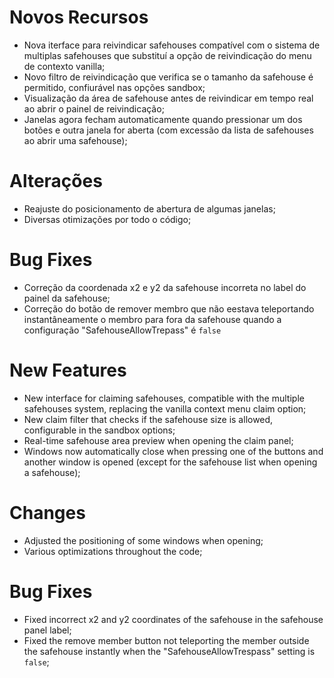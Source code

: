 # Novos Recursos
- Nova iterface para reivindicar safehouses compatível com o sistema de multiplas safehouses que substituí a opção de reivindicação do menu de contexto vanilla;
- Novo filtro de reivindicação que verifica se o tamanho da safehouse é permitido, confiurável nas opções sandbox;
- Visualização da área de safehouse antes de reivindicar em tempo real ao abrir o painel de reivindicação;
- Janelas agora fecham automaticamente quando pressionar um dos botões e outra janela for aberta (com excessão da lista de safehouses ao abrir uma safehouse);

# Alterações
- Reajuste do posicionamento de abertura de algumas janelas;
- Diversas otimizações por todo o código;

# Bug Fixes
- Correção da coordenada x2 e y2 da safehouse incorreta no label do painel da safehouse;
- Correção do botão de remover membro que não eestava teleportando instantâneamente o membro para fora da safehouse quando a configuração "SafehouseAllowTrepass" é `false`


# New Features
- New interface for claiming safehouses, compatible with the multiple safehouses system, replacing the vanilla context menu claim option;
- New claim filter that checks if the safehouse size is allowed, configurable in the sandbox options;
- Real-time safehouse area preview when opening the claim panel;
- Windows now automatically close when pressing one of the buttons and another window is opened (except for the safehouse list when opening a safehouse);

# Changes
- Adjusted the positioning of some windows when opening;
- Various optimizations throughout the code;

# Bug Fixes
- Fixed incorrect x2 and y2 coordinates of the safehouse in the safehouse panel label;
- Fixed the remove member button not teleporting the member outside the safehouse instantly when the "SafehouseAllowTrespass" setting is `false`;